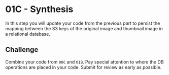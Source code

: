 # 01C - Synthesis

In this step you will update your code from the previous part to persist the mapping between the S3 keys of the original image and thumbnail image in a relational database.

## Challenge

Combine your code from `00C` and `01B`. Pay special attention to where the DB operations are placed in your code. Submit for review as early as possible.